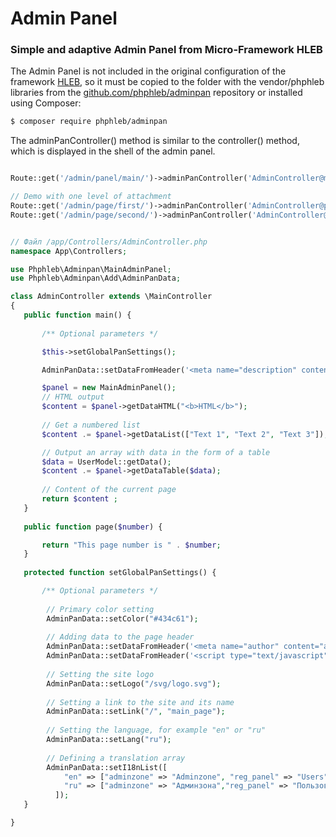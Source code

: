 # Admin Panel
### Simple and adaptive Admin Panel from Micro-Framework HLEB

The Admin Panel is not included in the original configuration of the framework [HLEB](https://github.com/phphleb/hleb), so it must be copied to the folder with the vendor/phphleb  libraries from the [github.com/phphleb/adminpan](https://github.com/phphleb/adminpan)  repository or installed using Composer:

```html
$ composer require phphleb/adminpan
```


The adminPanController() method is similar to the controller() method, which is displayed in the shell of the admin panel.

```php

Route::get('/admin/panel/main/')->adminPanController('AdminController@main', 'adminzone');

```

```php
// Demo with one level of attachment
Route::get('/admin/page/first/')->adminPanController('AdminController@page', ['Level 1' ,'Page 1'], [1]);
Route::get('/admin/page/second/')->adminPanController('AdminController@page', ['Level 1' ,'Page 2'], [2]);

```

```php

// Файл /app/Controllers/AdminController.php
namespace App\Controllers;

use Phphleb\Adminpan\MainAdminPanel;
use Phphleb\Adminpan\Add\AdminPanData;

class AdminController extends \MainController
{
   public function main() {
     
       /** Optional parameters */

       $this->setGlobalPanSettings();

       AdminPanData::setDataFromHeader('<meta name="description" content="Page description">');

       $panel = new MainAdminPanel();
       // HTML output
       $content = $panel->getDataHTML("<b>HTML</b>");
   
       // Get a numbered list
       $content .= $panel->getDataList(["Text 1", "Text 2", "Text 3"]);

       // Output an array with data in the form of a table
       $data = UserModel::getData();
       $content .= $panel->getDataTable($data);
     
       // Content of the current page
       return $content ;
   }
   
   public function page($number) {

       return "This page number is " . $number;
   }
 
   protected function setGlobalPanSettings() {

       /** Optional parameters */
     
        // Primary color setting
        AdminPanData::setColor("#434c61");
     
        // Adding data to the page header
        AdminPanData::setDataFromHeader('<meta name="author" content="admin">');
        AdminPanData::setDataFromHeader('<script type="text/javascript" src="/js/main.js"></script>');
     
        // Setting the site logo
        AdminPanData::setLogo("/svg/logo.svg");
     
        // Setting a link to the site and its name
        AdminPanData::setLink("/", "main_page");
        
        // Setting the language, for example "en" or "ru"
        AdminPanData::setLang("ru");
     
        // Defining a translation array
        AdminPanData::setI18nList([
            "en" => ["adminzone" => "Adminzone", "reg_panel" => "Users", "settings_panel" => "Settings", "main_page" => "Main Page"],
            "ru" => ["adminzone" => "Админзона","reg_panel" => "Пользователи", "settings_panel" => "Параметры", "main_page" => "Главная страница"],
          ]);
   }

}

```

